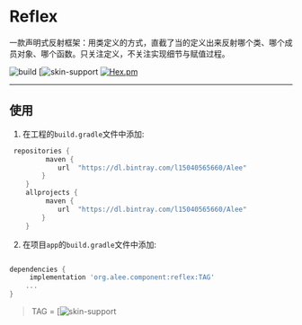 # Reflex
一款声明式反射框架：用类定义的方式，直截了当的定义出来反射哪个类、哪个成员对象、哪个函数。只关注定义，不关注实现细节与赋值过程。

![build](https://img.shields.io/badge/build-passing-green.svg)
[![skin-support](https://img.shields.io/badge/release-v2.0.0-green.svg)
[![Hex.pm](https://img.shields.io/hexpm/l/plug.svg)](https://www.apache.org/licenses/LICENSE-2.0)

---

## 使用

1. 在工程的`build.gradle`文件中添加:

```gradle
 repositories {
    	 maven {
            url  "https://dl.bintray.com/l15040565660/Alee"
        }
    }
    allprojects {
    	 maven {
            url  "https://dl.bintray.com/l15040565660/Alee"
        }
    }
```

2. 在项目`app`的`build.gradle`文件中添加:

``` gradle

dependencies {
     implementation 'org.alee.component:reflex:TAG'
    ...
}
```

> TAG = [![skin-support](https://img.shields.io/badge/release-v2.0.0-green.svg)

